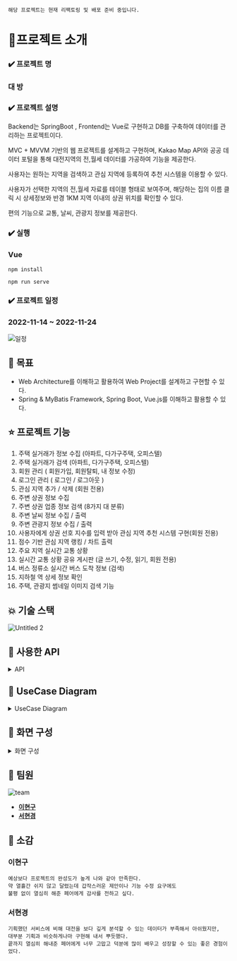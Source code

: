 ```
해당 프로젝트는 현재 리팩토링 및 배포 준비 중입니다.
```

# 🚩프로젝트 소개

### ✔️ **프로젝트 명**

### 대 방

### ✔️ **프로젝트 설명**

 Backend는 SpringBoot , Frontend는 Vue로 구현하고 DB를 구축하여 데이터를 관리하는 프로젝트이다.

MVC + MVVM 기반의 웹 프로젝트를 설계하고 구현하며, Kakao Map API와 공공 데이터 포털을 통해 대전지역의 전,월세 데이터를 가공하여 기능을 제공한다.

사용자는 원하는 지역을 검색하고 관심 지역에 등록하여 추천 시스템을 이용할 수 있다.

사용자가 선택한 지역의 전,월세 자료를 테이블 형태로 보여주며, 해당하는 집의 이름 클릭 시 상세정보와 반경 1KM 지역 이내의 상권 위치를 확인할 수 있다.

편의 기능으로 교통, 날씨, 관광지 정보를 제공한다.

### ✔️ **실행**

### Vue
```
npm install

npm run serve
```


### ✔️ **프로젝트 일정**

### **2022-11-14 ~ 2022-11-24**

![일정](https://user-images.githubusercontent.com/40704078/205673452-8f75a479-d8ed-45c7-8778-0b9fe1f373e5.PNG)


## 📌 목표

- Web Architecture를 이해하고 활용하여 Web Project를 설계하고 구현할 수 있다.
- Spring & MyBatis Framework, Spring Boot, Vue.js를 이해하고 활용할 수 있다.

## ⭐ 프로젝트 기능

1. 주택 실거래가 정보 수집 (아파트, 다가구주택, 오피스텔)
2. 주택 실거래가 검색 (아파트, 다가구주택, 오피스텔)
3. 회원 관리 ( 회원가입, 회원탈퇴, 내 정보 수정)
4. 로그인 관리 ( 로그인 / 로그아웃 )
5. 관심 지역 추가 / 삭제 (회원 전용)
6. 주변 상권 정보 수집
7. 주변 상권 업종 정보 검색 (8가지 대 분류)
8. 주변 날씨 정보 수집 / 출력
9. 주변 관광지 정보 수집 / 출력
10. 사용자에게 상권 선호 지수를 입력 받아 관심 지역 추천 시스템 구현(회원 전용)
11. 점수 기반 관심 지역 랭킹 / 차트 출력
12. 주요 지역 실시간 교통 상황
13. 실시간 교통 상황 공유 게시판 (글 쓰기, 수정, 읽기, 회원 전용)
14. 버스 정류소 실시간 버스 도착 정보 (검색)
15. 지하철 역 상세 정보 확인
16. 주택, 관광지 썸네일 이미지 검색 기능

## 💥 기술 스택

![Untitled 2](https://user-images.githubusercontent.com/40704078/205663747-075b5481-0c59-49bf-aeee-0c5022204338.png)

## 📡 사용한 API
<details>
<summary>
API
</summary>

![Untitled 3](https://user-images.githubusercontent.com/40704078/205664904-a168e0df-cb8c-43ce-8250-2167369ba426.png)
![%EB%8D%B0%EC%9D%B4%ED%84%B03](https://user-images.githubusercontent.com/40704078/205664753-ebfe4e32-006e-4e52-a1eb-5e063921691f.png)
![%EB%8D%B0%EC%9D%B4%ED%84%B01](https://user-images.githubusercontent.com/40704078/205664762-a809f512-ea0e-4983-a535-ff7efe86ecd0.png)
![%EB%8D%B0%EC%9D%B4%ED%84%B02](https://user-images.githubusercontent.com/40704078/205664763-ebd9427c-fd79-45cb-b972-0d45791ff3eb.png)
</details>

## 📜 UseCase Diagram

<details>
<summary>
UseCase Diagram
</summary>

![daebang_usecase](https://user-images.githubusercontent.com/40704078/205671331-66f9d05c-2974-400e-b484-46db7ee58d70.png)

</details>

## 📢 화면 구성
<details>
<summary>
화면 구성
</summary>

## [ 0. 메인 ]

- **화면**

![main-full](https://user-images.githubusercontent.com/40704078/205667024-6d3c35b3-e687-417c-8272-8cb90efed2cb.png)


- **기능 설명**
    
    페이지 첫 실행시 보여지는 화면으로 인사말, 서비스소개, 공공데이터, 팀원 소개로 이루어져있다.
    

## [ 1. 전,월세 실거래 조회]

- **화면**

![apt-search-keyword](https://user-images.githubusercontent.com/40704078/205667148-ce9e6e2c-12b9-486c-bd4c-e3b5346f3296.png)

![apt-search-1](https://user-images.githubusercontent.com/40704078/205667167-473841f4-1a16-48f5-8eb2-11fda3618a61.png)

![apt-search-2](https://user-images.githubusercontent.com/40704078/205667157-31ebe5f1-4079-4b67-88ea-2fbd1996b2c2.png)

- **기능 설명**
    
    로그인 하면 대전 지역 전,월세 실거래 조회 화면으로 넘어간다.
    
    타입, 구 , 연 , 월을 선택하면 해당하는 지역의 다음 selectbox가 표시된다.
    
    검색을 누르면 해당하는 지역의  전,월세 실거래 데이터가 조회된다.
    

## [ 2. 해당 주거형태의 이미지 불러오기 기능 ]

- **화면**
    
    ![apt-search-3](https://user-images.githubusercontent.com/40704078/205667238-fedc3ce1-17e5-4796-8b29-4fd691181594.png)
    

- **기능 설명**
    
    전월세 데이터를 조회한 후 해당 데이터를 클릭 시 상세정보가 출력되며 카카오 이미지 검색 api를 이용하여
    
    정확도 순으로 첫 번째에 있는 이미지를 가져온다.
    

## [ 3. 카카오맵에서 매물 위치 및 상세 정보 조회 ]

- **화면**
    
   ![detail-full](https://user-images.githubusercontent.com/40704078/205667340-f413b34c-eee9-491e-8cb7-2839919a7c36.png)

![detail-near-list-2](https://user-images.githubusercontent.com/40704078/205667382-83b4710e-b62a-4a9b-b11c-92de7e69f1c7.png)

![detail-near-button](https://user-images.githubusercontent.com/40704078/205667404-182c1aee-516f-4fdd-8f9d-4fe9bc2afe5f.png)

![detail-near-list-1](https://user-images.githubusercontent.com/40704078/205667407-3e3221e4-e74e-4ecc-b8d5-809c22ffc38a.png)

- **기능 설명**
    
    원하는 매물의 상세정보 페이지로 이동하여 카카오지도 위에서 매물 위치를 시각적으로 확인할 수 있다.
    
    상권 버튼을 눌러 사용자가 원하는 키워드 버튼을 클릭하면 해당 키워드에 맞는 상권 정보를 조회 가능하다. 각 상권 버튼을 누르면 상세정보가 보이며, 지도에서 인포윈도우로 정확한 위치를 파악할 수 있다. 상권 목록은 [접기]나 [상권모양버튼]으로 언제든 닫거나 열 수 있다.
    

## [ 4. 실시간 날씨 예보 조회 ]

- **화면**

![detail-near-weather](https://user-images.githubusercontent.com/40704078/205667474-376efc11-1481-4e04-a3bd-bcf37d5b14db.png)


- **기능 설명**
    
    중앙 상단의 날씨 버튼을 누르면 현재 페이지의 매물 위치 정보를 토대로 약 하루동안 날씨 예보를 시각적 아이콘으로 파악할 수 있다.
    

## [ 5. 주변 관광 정보 조회 ]

- **화면**
    
    ![detail-near-tour-1](https://user-images.githubusercontent.com/40704078/205667524-913152e6-6ef5-4db1-9779-5a59cf1932b0.png)

![detail-near-tour-2](https://user-images.githubusercontent.com/40704078/205667530-a7d9373b-1c44-4e36-b534-4afaccd145b6.png)

    

- **기능 설명**
    
    중앙 상단의 관광지 버튼을 누르면 현재 페이지의 매물 위치 정보를 토대로 동일한 구군 지역의 관광지를 리스트 형태로 보여준다. 각 항목을 클릭하면 우측 화면에서 관련 상세 정보를 조회할 수 있다.
    

## [ 6. 교통 상황 조회]

- **화면**

![traffic-road](https://user-images.githubusercontent.com/40704078/205667683-65b3e740-406d-4be3-ac5a-eed48f1195c3.png)


- **기능 설명**
    
    교통상황 버튼을 클릭하면 해당 페이지로 넘어간다.
    
    랜드마크 버튼을 클릭하면 해당 지역의 실시간 교통 상황을 보여준다.
    

## [ 7. 교통 상황 공유 게시판 ]

- **화면**
    
![traffic-road-board](https://user-images.githubusercontent.com/40704078/205667779-563a69cc-a1ca-4adc-9631-2093136b257c.png)

![traffic-road-board-success](https://user-images.githubusercontent.com/40704078/205667786-2d5504b4-de1e-4557-be6c-b543b9121dcf.png)

![traffic-road-board-write](https://user-images.githubusercontent.com/40704078/205667790-75da09c8-532b-486b-9833-51aa02a57a79.png)
    
![traffic-road-board-write-after-modifyable](https://user-images.githubusercontent.com/40704078/205667773-6df0ac81-ddf2-44b0-bf27-676cf9c08076.png)


- **기능 설명**
    
    랜드마크의 게시글 버튼을 클릭하면 오른쪽에 사이드바와 함께 해당하는 지역의 게시글 목록을 출력한다.
    
    각 게시판 별로 유저는 CRUD 기능을 이용할 수 있고 게시글을 클릭하면 내용이 출력된다.
    
    작성일시가 함께 출력되므로 실시간으로 교통 정보를 공유할 수 있다.
    

## [ 8. 실시간 버스정류소 조회 ]

- **화면**
    
![traffic-road-bus](https://user-images.githubusercontent.com/40704078/205668011-82c8fff2-e55a-4cb8-9c5a-9fc311ca412f.png)
    
![traffic-road-bus-search](https://user-images.githubusercontent.com/40704078/205668029-f9510aec-159c-405c-a47a-1bbe9c271447.png)
    
![traffic-road-bus-detail](https://user-images.githubusercontent.com/40704078/205668027-78498767-7e82-47ba-97a4-a0b0787e9225.png)
    
- **기능설명**
    
    대전광역시 3072개의 정류소 정보를 슬라이드쇼 형태로 조회할 수 있다.
    
    우측 상단의 검색창을 통해 원하는 키워드의 정류소만 모아서 볼 수 있다.
    
    원하는 정류소를 클릭하면 상세 정보를 모달창으로 확인할 수 있다.
    

## [ 9. 지하철 역사 정보 조회 ]

- **화면**
    
![traffic-subway](https://user-images.githubusercontent.com/40704078/205668105-e79b0384-aa0e-4ae1-a5ba-f813a153f370.png)

![traffic-subway-detail](https://user-images.githubusercontent.com/40704078/205668100-8d38fca9-1f2f-4deb-ab5a-8b69112679bf.png)

- **기능설명**
    
    대전시의 모든 도시철도 역사정보를 슬라이드쇼 형태로 확인할 수 있다. 
    
    원하는 역을 클릭하면 모달창으로 상세정보를 조회 가능하다.
    

## [ 10. 관심지역 설정 ]

- 화면
    
![wish-add-1](https://user-images.githubusercontent.com/40704078/205668213-da6f0c91-60c0-4fc4-a4f7-fd80b3a0461a.png)

![wish-add-2](https://user-images.githubusercontent.com/40704078/205668214-56768f96-c0c8-454c-9b29-ad48360fe961.png)
    
![wish-add-3](https://user-images.githubusercontent.com/40704078/205668208-a32300d5-7f06-4daf-ac55-1ee951cc6af2.png)
    
- 기능설명
    
    로그인을 하면 3번의 페이지에서 하트 버튼이 보인다. 빈 하트를 누르면 관심지역에 추가되고, 하트가 채워진다. 반대로 채워진 하트를 누르면 관심지역에서 삭제되고 하트가 비게 된다.
    
    해당 내역은 11번 관심지역 랭킹에서 상세하게 확인할 수 있다.
    

## [ 11. 관심지역 랭킹과 주변 상권 리스트 ]

- **화면**
    
![wishrank-1](https://user-images.githubusercontent.com/40704078/205668294-8369964d-bbe9-470e-aef7-c19c00029ce6.png)
    
![wishrank-2](https://user-images.githubusercontent.com/40704078/205668292-f29ece9b-4765-4185-9b37-35933d2c914f.png)
    

- **기능설명**
    
    사용자가 설정한 상권 선호도 점수를 바탕으로 점수화하여 시상대와 차트 형태로 표현했다.
    
     ( = 선호상권 유/무 + 반경500m 해당 상권 개수)
    
    1~3위 매물은 해당 정보를 클릭하면 주변 상권 목록을 키워드 별로 모아서 볼 수 있다.
    

## [ 12. 로그인/로그아웃/회원가입/회원탈퇴/마이페이지/정보수정 ]

- **화면**
    
![login-before](https://user-images.githubusercontent.com/40704078/205668433-c0a60cf9-c8af-44d4-9a88-0a9bdc4669d9.png)
    
![login-after](https://user-images.githubusercontent.com/40704078/205668426-85ef3aa0-c4fe-4eed-84cc-c37dc9a5810e.png)
    
![modify-1](https://user-images.githubusercontent.com/40704078/205668437-4c9174b6-97a9-4408-bc0d-447c0d112288.png)
    
![modify-alert-fail](https://user-images.githubusercontent.com/40704078/205668440-b521f6e2-f5fa-4651-90b0-3a9155b5da7c.png)
    
![modify-alert-success](https://user-images.githubusercontent.com/40704078/205668444-550c7b26-2977-498c-a5a1-c8b7dfc7e3f6.png)
    
![regist-alert-fail](https://user-images.githubusercontent.com/40704078/205668448-ccbaa49e-e58b-4e69-9ab4-4a815d55d495.png)
    
![regist-alert-success](https://user-images.githubusercontent.com/40704078/205668421-874fa2a1-e87f-42c1-b9a0-40d0ec061985.png)
    

- **기능설명**
    
    jwt 토큰 방식으로 로그인하여 안정성을 비교적 높였다.
    
    회원가입은 전용 페이지에서, 정보 수정과 회원 탈퇴는 마이페이지에서 가능하다.
    마이페이지 내에 있는 상권 선호도 정보를 통해 사용자가 점수를 커스터마이징 할 수 있다.
    

![login-refreshToken](https://user-images.githubusercontent.com/40704078/205668626-e50b9391-d624-43e1-80dd-b6e64766215b.png)
    
![wishscore-modify](https://user-images.githubusercontent.com/40704078/205668779-dfce203a-ee54-47fd-90aa-fc52a06e719f.png)
    
![wishscore-modify-after](https://user-images.githubusercontent.com/40704078/205668786-00af7cd5-fb29-4b24-9e7e-0d38ff57caac.png)
    
![wishscore-modify-success](https://user-images.githubusercontent.com/40704078/205668775-c720939d-8855-4402-882c-538fcbdcfce2.png)
    
</details>

## 🚢 **팀원**

![team](https://user-images.githubusercontent.com/40704078/205658314-0ae64e21-4fd3-4272-964b-f3db88208347.gif)


- **[이현구](https://github.com/Leeh9)**
- **[서현경](https://github.com/nanalyee)**

## 👏 소감

### 이현구

```
예상보다 프로젝트의 완성도가 높게 나와 같아 만족한다.
약 열흘간 쉬지 않고 달렸는데 갑작스러운 제안이나 기능 수정 요구에도
불평 없이 열심히 해준 페어에게 감사를 전하고 싶다.
```

### 서현경

```
기획했던 서비스에 비해 대전을 보다 깊게 분석할 수 있는 데이터가 부족해서 아쉬웠지만,
대부분 기획과 비슷하게나마 구현해 내서 뿌듯했다. 
끝까지 열심히 해내준 페어에게 너무 고맙고 덕분에 많이 배우고 성장할 수 있는 좋은 경험이었다.
```
 
